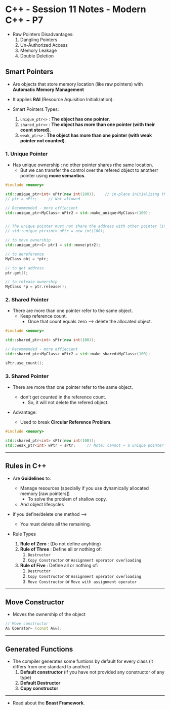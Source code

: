 # C++ - Session 11 Notes - Modern C++ - P7

* Raw Pointers Disadvantages:
    1. Dangling Pointers
    2. Un-Authorized Access
    3. Memory Leakage
    4. Double Deletion

## Smart Pointers

* Are objects that store memory location (like raw pointers) with **Automatic Memory Management**
* It applies **RAI** (Resource Aquisition Initialization).

* Smart Pointers Types:
    1. `unique_ptr<>` : **The object has one pointer**.
    1. `shared_ptr<>` : **The object has more than one pointer (with their count stored)**.
    1. `weak_ptr<>` : **The object has more than one pointer (with weak pointer not counted)**.

### 1. Unique Pointer

* Has unique ownership : no other pointer shares rthe same location.
  * But we can transfer the control over the refered object to anotherr pointer using **move semantics**.

```cpp
#include <memory>

std::unique_ptr<int> uPtr(new int(100));    // in-place initializing the unique pointer 
// ptr = uPtr;     // Not allowed

// Recommended - more effiecient
std::unique_ptr<MyClass> uPtr2 = std::make_unique<MyClass>(100);


// The unique pointer must not share the address with other pointer (it must move the ownership)
// std::unique_ptr<int> uPtr = new int(100);

// to move ownership
std::unique_ptr<C> ptr1 = std::move(ptr2);

// to dereference
MyClass obj = *ptr;

// to get address
ptr.get();

// to release ownership
MyClass *p = ptr.release();
```

### 2. Shared Pointer

* There are more than one pointer refer to the same object.
  * Keep reference count.
    * Once that count equals zero --> delete the allocated object.

```cpp
#include <memory>

std::shared_ptr<int> sPtr(new int(100));

// Recommended - more effiecient
std::shared_ptr<MyClass> uPtr2 = std::make_shared<MyClass>(100);

sPtr.use_count();
```

### 3. Shared Pointer

* There are more than one pointer refer to the same object.
  * don't get counted in the reference count.
    * So, it will not delete the refered object.

* Advantage:
  * Used to break **Circular Reference Problem**.

```cpp
#include <memory>

std::shared_ptr<int> sPtr(new int(100));
std::weak_ptr<int> wPtr = sPtr;     // Note: cannot = a unique pointer
```

---

## Rules in C++

* Are **Guidelines** to:
  * Manage resources (specially if you use dynamically allocated memory [raw pointers])
    * To solve the problem of shallow copy.
  * And object lifecycles

* if you define/delete one method -->
  * You must delete all the remaining.

* Rule Types
  1. **Rule of Zero** : (Do not define anyhting)
  2. **Rule of Three** : Define all or nothing of:
     1. `Destructor`
     2. `Copy Constructor` or `Assignment operator overloading`
  3. **Rule of Five** : Define all or nothing of:
     1. `Destructor`
     2. `Copy Constructor` or `Assignment operator overloading`
     3. `Move Constructor` or `Move with assignment operator`

---

## Move Constructor

* Moves the ownership of the object

```cpp
// Move constructor
A& Operator= (const A&&);
```

---

## Generated Functions

* The compiler generates some funtions by default for every class (it differs from one standard to another)
  1. **Default constructor** (if you have not provided any constructor of any type)
  2. **Default Destructor**
  3. **Copy constructor**

---

* Read about the **Boast Framework**.